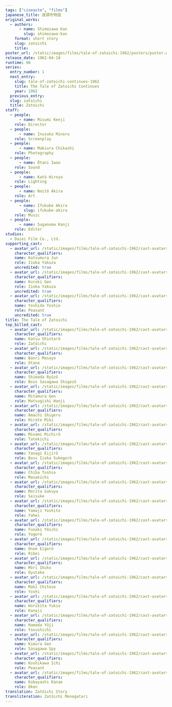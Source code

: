 ```yaml
---
tags: ["cineaste", "films"]
japanese_title: 座頭市物語
original_works:
  - authors:
      - name: Shimozawa Kan
        slug: shimozawa-kan
    format: short story
    slug: zatoichi
    title:
poster_url: /static/images/films/tale-of-zatoichi-1962/posters/poster.webp
release_date: 1962-04-18
runtime: 96
series:
  entry_number: 1
  next_entry:
    slug: tale-of-zatoichi-continues-1962
    title: The Tale of Zatoichi Continues
    year: 1962
  previous_entry:
  slug: zatoichi
  title: Zatoichi
staff:
  - people:
      - name: Misumi Kenji
    role: Director
  - people:
      - name: Inuzuka Minoru
    role: Screenplay
  - people:
      - name: Makiura Chikashi
    role: Photography
  - people:
      - name: Ôtani Iwao
    role: Sound
  - people:
      - name: Katô Hiroya
    role: Lighting
  - people:
      - name: Naitô Akira
    role: Art
  - people:
      - name: Ifukube Akira
        slug: ifukube-akira
    role: Music
  - people:
      - name: Suganuma Kanji
    role: Editor
studios:
  - Daiei Film Co., Ltd.
supporting_cast:
  - avatar_url: /static/images/films/tale-of-zatoichi-1962/cast-avatars/jun-katsumura-0.webp
    character_qualifiers:
    name: Katsumura Jun
    role: Iioka Yakuza
    uncredited: true
  - avatar_url: /static/images/films/tale-of-zatoichi-1962/cast-avatars/gen-kuroki-0.webp
    character_qualifiers:
    name: Kuroki Gen
    role: Iioka Yakuza
    uncredited: true
  - avatar_url: /static/images/films/tale-of-zatoichi-1962/cast-avatars/yoshio-yoshida-0.webp
    character_qualifiers:
    name: Yoshida Yoshio
    role: Peasant
    uncredited: true
title: The Tale of Zatoichi
top_billed_cast:
  - avatar_url: /static/images/films/tale-of-zatoichi-1962/cast-avatars/shintaro-katsu-0.webp
    character_qualifiers:
    name: Katsu Shintarô
    role: Zatôichi
  - avatar_url: /static/images/films/tale-of-zatoichi-1962/cast-avatars/masayo-banri-0.webp
    character_qualifiers:
    name: Banri Masayo
    role: Otane
  - avatar_url: /static/images/films/tale-of-zatoichi-1962/cast-avatars/ryuzo-shimada-0.webp
    character_qualifiers:
    name: Shimada Ryûzô
    role: Boss Sasagawa Shigezô
  - avatar_url: /static/images/films/tale-of-zatoichi-1962/cast-avatars/gen-mitamura-0.webp
    character_qualifiers:
    name: Mitamura Gen
    role: Matsugishi Hanji
  - avatar_url: /static/images/films/tale-of-zatoichi-1962/cast-avatars/shigeru-amachi-0.webp
    character_qualifiers:
    name: Amachi Shigeru
    role: Hirate Miki
  - avatar_url: /static/images/films/tale-of-zatoichi-1962/cast-avatars/michiro-minami-0.webp
    character_qualifiers:
    name: Minami Michirô
    role: Tatekichi
  - avatar_url: /static/images/films/tale-of-zatoichi-1962/cast-avatars/eijiro-yanagi-0.webp
    character_qualifiers:
    name: Yanagi Eijirô
    role: Boss Iioka Sukegorô
  - avatar_url: /static/images/films/tale-of-zatoichi-1962/cast-avatars/toshio-chiba-0.webp
    character_qualifiers:
    name: Chiba Toshio
    role: Masakichi
  - avatar_url: /static/images/films/tale-of-zatoichi-1962/cast-avatars/gakuya-morita-0.webp
    character_qualifiers:
    name: Morita Gakuya
    role: Seisuke
  - avatar_url: /static/images/films/tale-of-zatoichi-1962/cast-avatars/yoshita-yamaji-0.webp
    character_qualifiers:
    name: Yamaji Yoshito
    role: Yahei
  - avatar_url: /static/images/films/tale-of-zatoichi-1962/cast-avatars/yoichi-funaki-0.webp
    character_qualifiers:
    name: Funaki Yôichi
    role: Yogorô
  - avatar_url: /static/images/films/tale-of-zatoichi-1962/cast-avatars/eigoro-onoe-0.webp
    character_qualifiers:
    name: Onoe Eigorô
    role: Ribei
  - avatar_url: /static/images/films/tale-of-zatoichi-1962/cast-avatars/ikuko-mori-0.webp
    character_qualifiers:
    name: Môri Ikuko
    role: Oyutaka
  - avatar_url: /static/images/films/tale-of-zatoichi-1962/cast-avatars/chitose-maki-0.webp
    character_qualifiers:
    name: Maki Chitose
    role: Yoshi
  - avatar_url: /static/images/films/tale-of-zatoichi-1962/cast-avatars/yukio-horikita-0.webp
    character_qualifiers:
    name: Horikita Yukio
    role: Kanaji
  - avatar_url: /static/images/films/tale-of-zatoichi-1962/cast-avatars/yuji-hamada-0.webp
    character_qualifiers:
    name: Hamada Yûji
    role: Yasushichi
  - avatar_url: /static/images/films/tale-of-zatoichi-1962/cast-avatars/gen-kimura-0.webp
    character_qualifiers:
    name: Kimura Gen
    role: Sasagawa Spy
  - avatar_url: /static/images/films/tale-of-zatoichi-1962/cast-avatars/ichi-koshikawa-0.webp
    character_qualifiers:
    name: Koshikawa Ichi
    role: Peasant
  - avatar_url: /static/images/films/tale-of-zatoichi-1962/cast-avatars/kanae-kobayashi-0.webp
    character_qualifiers:
    name: Kobayashi Kanae
    role: Oken
translation: Zatôichi Story
transliteration: Zatôichi Monogatari
---
```

